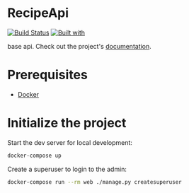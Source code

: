 # RecipeApi

[![Build Status](https://travis-ci.org/unknowncoder05/RecipeApi.svg?branch=master)](https://travis-ci.org/unknowncoder05/RecipeApi)
[![Built with](https://img.shields.io/badge/Built_with-Cookiecutter_Django_Rest-F7B633.svg)](https://github.com/agconti/cookiecutter-django-rest)

base api. Check out the project's [documentation](http://unknowncoder05.github.io/RecipeApi/).

# Prerequisites

- [Docker](https://docs.docker.com/docker-for-mac/install/)

# Initialize the project

Start the dev server for local development:

```bash
docker-compose up
```

Create a superuser to login to the admin:

```bash
docker-compose run --rm web ./manage.py createsuperuser
```
